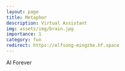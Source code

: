 ```yaml
---
layout: page
title: Metaphor
description: Virtual Assistant
img: assets/img/brain.jpg
importance: 1
category: fun
redirect: https://elfsong-mingzhe.hf.space
---
```


AI Forever
